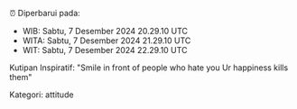 ⏰ Diperbarui pada:
- WIB: Sabtu, 7 Desember 2024 20.29.10 UTC
- WITA: Sabtu, 7 Desember 2024 21.29.10 UTC
- WIT: Sabtu, 7 Desember 2024 22.29.10 UTC

Kutipan Inspiratif:
"Smile in front of people who hate you Ur happiness kills them"


Kategori: attitude

